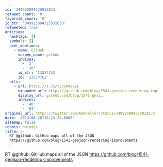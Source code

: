 ```yaml
---
id: '349925894325932033'
retweet_count: '0'
favorite_count: '0'
id_str: '349925894325932033'
retweeted: true
entities:
  hashtags: []
  symbols: []
  user_mentions:
    - name: GitHub
      screen_name: github
      indices:
        - '3'
        - '10'
      id_str: '13334762'
      id: '13334762'
  urls:
    - url: https://t.co/YJJCbVokyL
      expanded_url: https://github.com/blog/1541-geojson-rendering-improvements
      display_url: github.com/blog/1541-geoj…
      indices:
        - '40'
        - '63'
original_url: https://twitter.com/benbalter/status/349925894325932033
date: '2013-06-26T16:23:29.000Z'
sitemap: false
robots: noindex
title: >-
  RT @github: GitHub maps all of the JSON
  https://github.com/blog/1541-geojson-rendering-improvements
---
```


RT @github: GitHub maps all of the JSON https://github.com/blog/1541-geojson-rendering-improvements